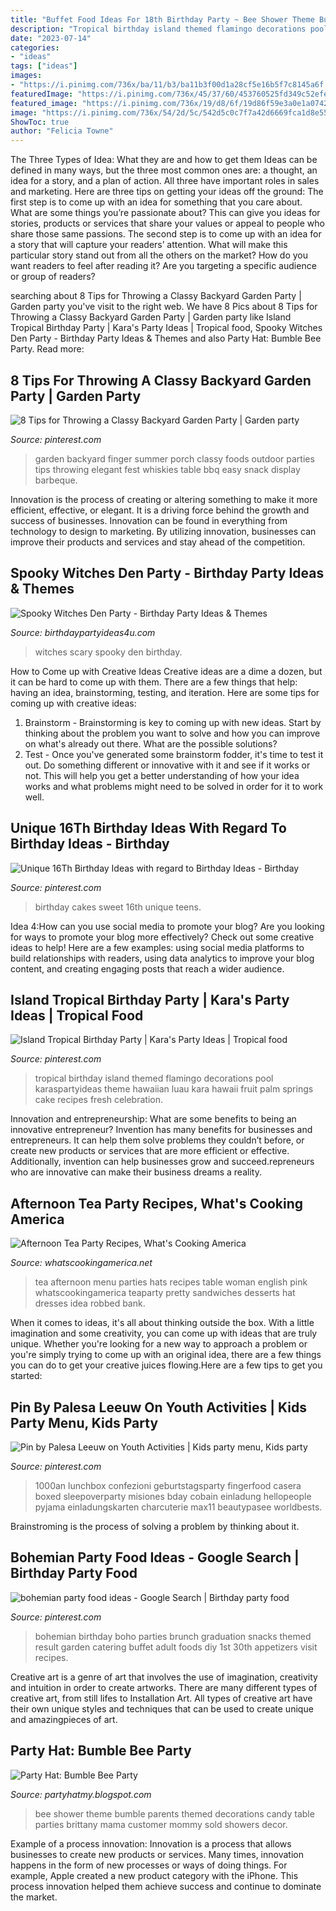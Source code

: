 ```yaml
---
title: "Buffet Food Ideas For 18th Birthday Party ~ Bee Shower Theme Bumble Parents Themed Decorations Candy Table Parties Brittany Mama Customer Mommy Sold Showers Decor"
description: "Tropical birthday island themed flamingo decorations pool karaspartyideas theme hawaiian luau kara hawaii fruit palm springs cake recipes fresh celebration"
date: "2023-07-14"
categories:
- "ideas"
tags: ["ideas"]
images:
- "https://i.pinimg.com/736x/ba/11/b3/ba11b3f00d1a28cf5e16b5f7c8145a6f.jpg"
featuredImage: "https://i.pinimg.com/736x/45/37/60/453760525fd349c52efef788067a9b84--summer-garden-parties-garden-party-food-table.jpg"
featured_image: "https://i.pinimg.com/736x/19/d8/6f/19d86f59e3a0e1a0742597db04562295.jpg"
image: "https://i.pinimg.com/736x/54/2d/5c/542d5c0c7f7a42d6669fca1d8e557670.jpg"
ShowToc: true
author: "Felicia Towne"
---
```



The Three Types of Idea: What they are and how to get them
Ideas can be defined in many ways, but the three most common ones are: a thought, an idea for a story, and a plan of action. All three have important roles in sales and marketing. Here are three tips on getting your ideas off the ground: 
The first step is to come up with an idea for something that you care about. What are some things you’re passionate about? This can give you ideas for stories, products or services that share your values or appeal to people who share those same passions. 
The second step is to come up with an idea for a story that will capture your readers’ attention. What will make this particular story stand out from all the others on the market? How do you want readers to feel after reading it? Are you targeting a specific audience or group of readers?

	

		
searching about 8 Tips for Throwing a Classy Backyard Garden Party | Garden party you've visit to the right web. We have 8 Pics about 8 Tips for Throwing a Classy Backyard Garden Party | Garden party like Island Tropical Birthday Party | Kara&#039;s Party Ideas | Tropical food, Spooky Witches Den Party - Birthday Party Ideas &amp; Themes and also Party Hat: Bumble Bee Party. Read more:
		
    
## 8 Tips For Throwing A Classy Backyard Garden Party | Garden Party

<img loading=lazy src="https://i.pinimg.com/736x/45/37/60/453760525fd349c52efef788067a9b84--summer-garden-parties-garden-party-food-table.jpg" onerror="this.onerror=null;this.src='https://tse1.mm.bing.net/th?id=OIP.C4Y2dsJlbvToOkqHFtp5KQHaLH&amp;pid=15.1';" alt="8 Tips for Throwing a Classy Backyard Garden Party | Garden party">

_Source: pinterest.com_

>garden backyard finger summer porch classy foods outdoor parties tips throwing elegant fest whiskies table bbq easy snack display barbeque. 

	

Innovation is the process of creating or altering something to make it more efficient, effective, or elegant. It is a driving force behind the growth and success of businesses. Innovation can be found in everything from technology to design to marketing. By utilizing innovation, businesses can improve their products and services and stay ahead of the competition.

    
## Spooky Witches Den Party - Birthday Party Ideas &amp; Themes

<img loading=lazy src="http://www.birthdaypartyideas4u.com/wp-content/uploads/2016/09/Spooky-Witches-Den-Party-Scary-Decor-600x899.jpg" onerror="this.onerror=null;this.src='https://tse1.mm.bing.net/th?id=OIP.0Vk5rUuek7dIMka-t72BngHaLG&amp;pid=15.1';" alt="Spooky Witches Den Party - Birthday Party Ideas &amp; Themes">

_Source: birthdaypartyideas4u.com_

>witches scary spooky den birthday. 

	

How to Come up with Creative Ideas
Creative ideas are a dime a dozen, but it can be hard to come up with them. There are a few things that help: having an idea, brainstorming, testing, and iteration. 
Here are some tips for coming up with creative ideas:

1. Brainstorm - Brainstorming is key to coming up with new ideas. Start by thinking about the problem you want to solve and how you can improve on what's already out there. What are the possible solutions? 
2. Test - Once you've generated some brainstorm fodder, it's time to test it out. Do something different or innovative with it and see if it works or not. This will help you get a better understanding of how your idea works and what problems might need to be solved in order for it to work well. 

    
## Unique 16Th Birthday Ideas With Regard To Birthday Ideas - Birthday

<img loading=lazy src="https://i.pinimg.com/736x/ba/11/b3/ba11b3f00d1a28cf5e16b5f7c8145a6f.jpg" onerror="this.onerror=null;this.src='https://tse1.mm.bing.net/th?id=OIP.A1zfcTHsLze3iF6VxQQGvQHaJ3&amp;pid=15.1';" alt="Unique 16Th Birthday Ideas with regard to Birthday Ideas - Birthday">

_Source: pinterest.com_

>birthday cakes sweet 16th unique teens. 

	

Idea 4:How can you use social media to promote your blog?
Are you looking for ways to promote your blog more effectively? Check out some creative ideas to help! Here are a few examples: using social media platforms to build relationships with readers, using data analytics to improve your blog content, and creating engaging posts that reach a wider audience.

    
## Island Tropical Birthday Party | Kara&#039;s Party Ideas | Tropical Food

<img loading=lazy src="https://i.pinimg.com/736x/54/2d/5c/542d5c0c7f7a42d6669fca1d8e557670.jpg" onerror="this.onerror=null;this.src='https://tse1.mm.bing.net/th?id=OIP.ygq5yqtBF2yhAGlAauOGPgHaLH&amp;pid=15.1';" alt="Island Tropical Birthday Party | Kara&#039;s Party Ideas | Tropical food">

_Source: pinterest.com_

>tropical birthday island themed flamingo decorations pool karaspartyideas theme hawaiian luau kara hawaii fruit palm springs cake recipes fresh celebration. 

	

Innovation and entrepreneurship: What are some benefits to being an innovative entrepreneur?
Invention has many benefits for businesses and entrepreneurs. It can help them solve problems they couldn’t before, or create new products or services that are more efficient or effective. Additionally, invention can help businesses grow and succeed.repreneurs who are innovative can make their business dreams a reality.

    
## Afternoon Tea Party Recipes, What&#039;s Cooking America

<img loading=lazy src="https://whatscookingamerica.net/wp-content/uploads/2015/03/TeaParty-attendes3.jpg" onerror="this.onerror=null;this.src='https://tse2.mm.bing.net/th?id=OIP.nPy8ua5yHKDEQw5f-zwWOwAAAA&amp;pid=15.1';" alt="Afternoon Tea Party Recipes, What&#039;s Cooking America">

_Source: whatscookingamerica.net_

>tea afternoon menu parties hats recipes table woman english pink whatscookingamerica teaparty pretty sandwiches desserts hat dresses idea robbed bank. 

	

When it comes to ideas, it's all about thinking outside the box. With a little imagination and some creativity, you can come up with ideas that are truly unique. Whether you're looking for a new way to approach a problem or you're simply trying to come up with an original idea, there are a few things you can do to get your creative juices flowing.Here are a few tips to get you started:

    
## Pin By Palesa Leeuw On Youth Activities | Kids Party Menu, Kids Party

<img loading=lazy src="https://i.pinimg.com/736x/b5/b4/30/b5b430035b7a0e35a79294f31bd02c30.jpg" onerror="this.onerror=null;this.src='https://tse2.mm.bing.net/th?id=OIP.o616SXllvrcND_gRZTg2dwHaJ3&amp;pid=15.1';" alt="Pin by Palesa Leeuw on Youth Activities | Kids party menu, Kids party">

_Source: pinterest.com_

>1000an lunchbox confezioni geburtstagsparty fingerfood casera boxed sleepoverparty misiones bday cobain einladung hellopeople pyjama einladungskarten charcuterie max11 beautypasee worldbests. 

	

Brainstroming is the process of solving a problem by thinking about it.

    
## Bohemian Party Food Ideas - Google Search | Birthday Party Food

<img loading=lazy src="https://i.pinimg.com/736x/19/d8/6f/19d86f59e3a0e1a0742597db04562295.jpg" onerror="this.onerror=null;this.src='https://tse3.mm.bing.net/th?id=OIP.23YE3O1pq9lUsDv6-z112gHaLG&amp;pid=15.1';" alt="bohemian party food ideas - Google Search | Birthday party food">

_Source: pinterest.com_

>bohemian birthday boho parties brunch graduation snacks themed result garden catering buffet adult foods diy 1st 30th appetizers visit recipes. 

	

Creative art is a genre of art that involves the use of imagination, creativity and intuition in order to create artworks. There are many different types of creative art, from still lifes to Installation Art. All types of creative art have their own unique styles and techniques that can be used to create unique and amazingpieces of art.

    
## Party Hat: Bumble Bee Party

<img loading=lazy src="http://2.bp.blogspot.com/-TdCbQoPE9g0/Ug_HUHIeRpI/AAAAAAAAE0A/do_5PhzM1xo/s1600/beeparty1.jpg" onerror="this.onerror=null;this.src='https://tse4.mm.bing.net/th?id=OIP.JxLtLSZyrHvGHlLanXexugHaJU&amp;pid=15.1';" alt="Party Hat: Bumble Bee Party">

_Source: partyhatmy.blogspot.com_

>bee shower theme bumble parents themed decorations candy table parties brittany mama customer mommy sold showers decor. 

	

Example of a process innovation:
Innovation is a process that allows businesses to create new products or services. Many times, innovation happens in the form of new processes or ways of doing things. For example, Apple created a new product category with the iPhone. This process innovation helped them achieve success and continue to dominate the market.

